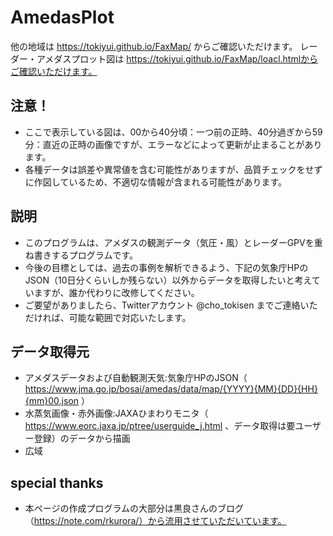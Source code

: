 # AmedasPlot
他の地域は https://tokiyui.github.io/FaxMap/ からご確認いただけます。
レーダー・アメダスプロット図は https://tokiyui.github.io/FaxMap/loacl.htmlからご確認いただけます。

## 注意！
* ここで表示している図は、00から40分頃：一つ前の正時、40分過ぎから59分：直近の正時の画像ですが、エラーなどによって更新が止まることがあります。
* 各種データは誤差や異常値を含む可能性がありますが、品質チェックをせずに作図しているため、不適切な情報が含まれる可能性があります。

## 説明
* このプログラムは、アメダスの観測データ（気圧・風）とレーダーGPVを重ね書きするプログラムです。
* 今後の目標としては、過去の事例を解析できるよう、下記の気象庁HPのJSON（10日分くらいしか残らない）以外からデータを取得したいと考えていますが、誰か代わりに改修してください。
* ご要望がありましたら、Twitterアカウント @cho_tokisen までご連絡いただければ、可能な範囲で対応いたします。

## データ取得元
* アメダスデータおよび自動観測天気:気象庁HPのJSON（ https://www.jma.go.jp/bosai/amedas/data/map/{YYYY}{MM}{DD}{HH}{mm}00.json ）
* 水蒸気画像・赤外画像:JAXAひまわりモニタ（ https://www.eorc.jaxa.jp/ptree/userguide_j.html 、データ取得は要ユーザー登録）のデータから描画
* 広域

## special thanks
* 本ページの作成プログラムの大部分は黒良さんのブログ（https://note.com/rkurora/）から流用させていただいています。
